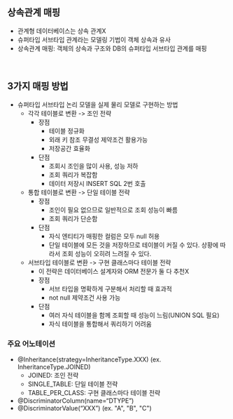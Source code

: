 ## 상속관계 매핑
- 관계형 데이터베이스는 상속 관계X 
- 슈퍼타입 서브타입 관계라는 모델링 기법이 객체 상속과 유사 
- 상속관계 매핑: 객체의 상속과 구조와 DB의 슈퍼타입 서브타입 관계를 매핑
<br>

## 3가지 매핑 방법
- 슈퍼타입 서브타입 논리 모델을 실제 물리 모델로 구현하는 방법
  - 각각 테이블로 변환 -> 조인 전략
    - 장점
      - 테이블 정규화
      - 외래 키 참조 무결성 제약조건 활용가능
      - 저장공간 효율화
    - 단점
      - 조회시 조인을 많이 사용, 성능 저하
      - 조회 쿼리가 복잡함
      - 데이터 저장시 INSERT SQL 2번 호출
  - 통합 테이블로 변환 -> 단일 테이블 전략
    - 장점
      - 조인이 필요 없으므로 일반적으로 조회 성능이 빠름
      - 조회 쿼리가 단순함
    - 단점
      - 자식 엔티티가 매핑한 컬럼은 모두 null 허용
      - 단일 테이블에 모든 것을 저장하므로 테이블이 커질 수 있다. 상황에 따라서 조회 성능이 오히려 느려질 수 있다.
  - 서브타입 테이블로 변환 -> 구현 클래스마다 테이블 전략
    - 이 전략은 데이터베이스 설계자와 ORM 전문가 둘 다 추천X
    - 장점
      - 서브 타입을 명확하게 구분해서 처리할 때 효과적
      - not null 제약조건 사용 가능
    - 단점
      - 여러 자식 테이블을 함께 조회할 때 성능이 느림(UNION SQL 필요)
      - 자식 테이블을 통합해서 쿼리하기 어려움

### 주요 어노테이션
- @Inheritance(strategy=InheritanceType.XXX) (ex. InheritanceType.JOINED)
  - JOINED: 조인 전략 
  - SINGLE_TABLE: 단일 테이블 전략 
  - TABLE_PER_CLASS: 구현 클래스마다 테이블 전략 
- @DiscriminatorColumn(name=“DTYPE”) 
- @DiscriminatorValue(“XXX”) (ex. "A", "B", "C")

